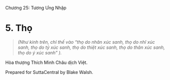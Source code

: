  

Chương 25: Tương Ưng Nhập

# 5\. Thọ

> _(Như kinh trên, chỉ thế vào “thọ do nhãn xúc sanh, thọ do nhĩ xúc sanh, thọ do tỷ xúc sanh, thọ do thiệt xúc sanh, thọ do thân xúc sanh, thọ do ý xúc sanh” )._

Hòa thượng Thích Minh Châu dịch Việt.

Prepared for SuttaCentral by Blake Walsh.